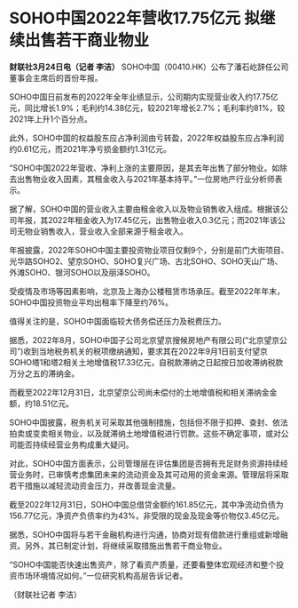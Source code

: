 # SOHO中国2022年营收17.75亿元 拟继续出售若干商业物业

**财联社3月24日电（记者 李洁）** SOHO中国（00410.HK）公布了潘石屹辞任公司董事会主席后的首份年报。

SOHO中国日前发布的2022年全年业绩显示，公司期内实现营业收入约17.75亿元，同比增长1.9%；毛利约14.38亿元，较2021年增长2.7%；毛利率约81%，较2021年上升1个百分点。

此外，SOHO中国的权益股东应占净利润由亏转盈，2022年权益股东应占净利润约0.61亿元，而2021年净亏损金额约1.31亿元。

“SOHO中国2022年营收、净利上涨的主要原因，是其去年出售了部分物业。如除去出售物业收入因素，其租金收入与2021年基本持平。”一位房地产行业分析师表示。

据了解，SOHO中国的营业收入主要由租金收入以及物业销售收入组成。根据该公司年报，其2022年租金收入为17.45亿元，出售物业收入0.3亿元；而2021年该公司无物业销售收入，营业收入全部来源于租金收入。

年报披露，2022年SOHO中国主要投资物业项目仅剩9个，分别是前门大街项目、光华路SOHO2、望京SOHO、SOHO复兴广场、古北SOHO、SOHO天山广场、外滩SOHO、银河SOHO以及丽泽SOHO。

受疫情及市场等因素影响，北京及上海办公楼租赁市场承压。截至2022年年末，SOHO中国投资物业平均出租率下降至约76%。

值得关注的是，SOHO中国面临较大债务偿还压力及税费压力。

据悉，2022年8月，SOHO中国子公司北京望京搜候房地产有限公司(“北京望京公司”)收到当地税务机关的税项缴纳通知，要求其在2022年9月1日前支付望京SOHO塔1和塔2相关土地增值税17.33亿元，自税款滞纳之日起按日加收滞纳税款万分之五的滞纳金。

而截至2022年12月31日，北京望京公司尚未偿付的土地增值税和相关滞纳金金额，约18.51亿元。

SOHO中国披露，税务机关可采取其他强制措施，包括但不限于扣押、查封、依法拍卖或变卖相关物业，以及就滞纳土地增值税进行罚款。这些不确定事项，或对公司能否持续经营业务构成重大疑问。

对此，SOHO中国方面表示，公司管理层在评估集团是否拥有充足财务资源持续经营业务时，已审慎考虑集团未来的流动资金及其可动用的资金来源。管理层将采取若干措施以减轻流动资金压力，并改善现金流量。

截至2022年12月31日，SOHO中国总借贷金额约161.85亿元，其中净流动负债为156.77亿元，净资产负债率约为43%，非受限的现金及现金等价物仅3.45亿元。

据悉，SOHO中国将与若干金融机构进行沟通，协商对现有借款进行重组或新增融资。另外，其已制定计划，将继续采取措施出售若干商业物业。

“SOHO中国能否快速出售资产，除了看资产质量，还要看整体宏观经济和整个投资市场环境情况如何。”一位研究机构高层告诉记者。

（财联社记者 李洁）

